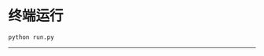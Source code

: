 # 终端运行

```shell
python run.py
```
*********************************************************************************************************************************************************************************************************************************************************************************************************************************************************************************************************************************************************************************************************************************************************************************************************************************************************************************************************************************************************************